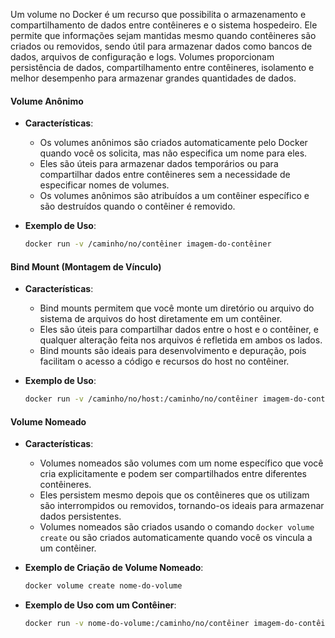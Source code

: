 Um volume no Docker é um recurso que possibilita o armazenamento e compartilhamento de dados entre contêineres e o sistema hospedeiro. Ele permite que informações sejam mantidas mesmo quando contêineres são criados ou removidos, sendo útil para armazenar dados como bancos de dados, arquivos de configuração e logs. Volumes proporcionam persistência de dados, compartilhamento entre contêineres, isolamento e melhor desempenho para armazenar grandes quantidades de dados. 

#### Volume Anônimo

- **Características**:
  - Os volumes anônimos são criados automaticamente pelo Docker quando você os solicita, mas não especifica um nome para eles.
  - Eles são úteis para armazenar dados temporários ou para compartilhar dados entre contêineres sem a necessidade de especificar nomes de volumes.
  - Os volumes anônimos são atribuídos a um contêiner específico e são destruídos quando o contêiner é removido.

- **Exemplo de Uso**:
  ```bash
  docker run -v /caminho/no/contêiner imagem-do-contêiner
  

#### Bind Mount (Montagem de Vínculo)

- **Características**:
  - Bind mounts permitem que você monte um diretório ou arquivo do sistema de arquivos do host diretamente em um contêiner.
  - Eles são úteis para compartilhar dados entre o host e o contêiner, e qualquer alteração feita nos arquivos é refletida em ambos os lados.
  - Bind mounts são ideais para desenvolvimento e depuração, pois facilitam o acesso a código e recursos do host no contêiner.

- **Exemplo de Uso**:
  ```bash
  docker run -v /caminho/no/host:/caminho/no/contêiner imagem-do-contêiner


#### Volume Nomeado

- **Características**:
  - Volumes nomeados são volumes com um nome específico que você cria explicitamente e podem ser compartilhados entre diferentes contêineres.
  - Eles persistem mesmo depois que os contêineres que os utilizam são interrompidos ou removidos, tornando-os ideais para armazenar dados persistentes.
  - Volumes nomeados são criados usando o comando ```docker volume create``` ou são criados automaticamente quando você os vincula a um contêiner.

- **Exemplo de Criação de Volume Nomeado**:
  ```bash
  docker volume create nome-do-volume


- **Exemplo de Uso com um Contêiner**:
  ```bash
  docker run -v nome-do-volume:/caminho/no/contêiner imagem-do-contêiner

